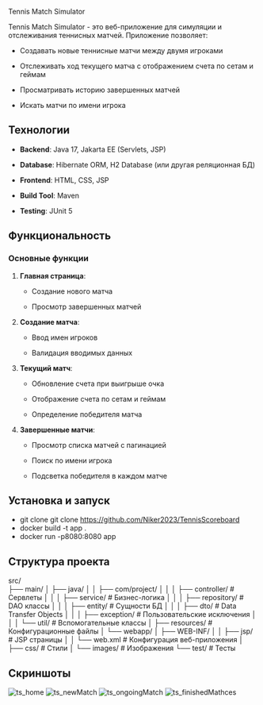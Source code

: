 Tennis Match Simulator

Tennis Match Simulator - это веб-приложение для симуляции и отслеживания теннисных матчей. Приложение позволяет:

- Создавать новые теннисные матчи между двумя игроками
    
- Отслеживать ход текущего матча с отображением счета по сетам и геймам
    
- Просматривать историю завершенных матчей
    
- Искать матчи по имени игрока
    

## Технологии

- **Backend**: Java 17, Jakarta EE (Servlets, JSP)
    
- **Database**: Hibernate ORM, H2 Database (или другая реляционная БД)
    
- **Frontend**: HTML, CSS, JSP
    
- **Build Tool**: Maven
    
- **Testing**: JUnit 5
    

## Функциональность

### Основные функции

1. **Главная страница**:
    
    - Создание нового матча
        
    - Просмотр завершенных матчей
        
2. **Создание матча**:
    
    - Ввод имен игроков
        
    - Валидация вводимых данных
        
3. **Текущий матч**:
    
    - Обновление счета при выигрыше очка
        
    - Отображение счета по сетам и геймам
        
    - Определение победителя матча
        
4. **Завершенные матчи**:
    
    - Просмотр списка матчей с пагинацией
        
    - Поиск по имени игрока
        
    - Подсветка победителя в каждом матче
        

## Установка и запуск
   
- git clone git clone https://github.com/Niker2023/TennisScoreboard
- docker build -t app .
- docker run -p8080:8080 app

## Структура проекта

src/ <br>
├── main/
│   ├── java/
│   │   ├── com/project/
│   │   │   ├── controller/      # Сервлеты
│   │   │   ├── service/         # Бизнес-логика
│   │   │   ├── repository/      # DAO классы
│   │   │   ├── entity/          # Сущности БД
│   │   │   ├── dto/             # Data Transfer Objects
│   │   │   ├── exception/       # Пользовательские исключения
│   │   │   └── util/            # Вспомогательные классы
│   ├── resources/               # Конфигурационные файлы
│   └── webapp/
│       ├── WEB-INF/
│       │   ├── jsp/             # JSP страницы
│       │   └── web.xml          # Конфигурация веб-приложения
│       ├── css/                 # Стили
│       └── images/              # Изображения
└── test/                        # Тесты

## Скриншоты

![ts_home](https://github.com/user-attachments/assets/c09e19b5-1f7e-4e42-900a-1105b9656096)
![ts_newMatch](https://github.com/user-attachments/assets/fac69331-bbf6-4c54-8557-8b0169565953)
![ts_ongoingMatch](https://github.com/user-attachments/assets/77ad1a89-cc26-4550-b92e-8014cdd49e6a)
![ts_finishedMathces](https://github.com/user-attachments/assets/c4a6eaca-4da4-43f1-9415-191b9f049ad4)

